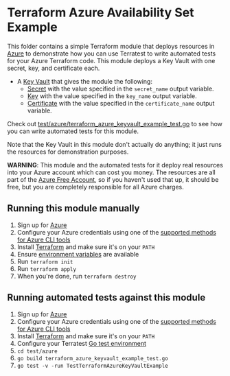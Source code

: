 # Terraform Azure Availability Set Example

This folder contains a simple Terraform module that deploys resources in [Azure](https://azure.microsoft.com/) to demonstrate
how you can use Terratest to write automated tests for your Azure Terraform code. This module deploys a Key Vault with one secret, key, and certificate each.

- A [Key Vault](https://azure.microsoft.com/services/key-vault/) that gives the module the following:
  - [Secret](https://docs.microsoft.com/azure/key-vault/general/about-keys-secrets-certificates)  with the value specified in the `secret_name`  output variable.
  - [Key](https://docs.microsoft.com/azure/key-vault/general/about-keys-secrets-certificates)  with the value specified in the `key_name`  output variable.
  - [Certificate](https://docs.microsoft.com/azure/key-vault/general/about-keys-secrets-certificates)  with the value specified in the `certificate_name`  output variable.

Check out [test/azure/terraform_azure_keyvault_example_test.go](/test/azure/terraform_azure_keyvault_example_test.go) to see how you can write
automated tests for this module.

Note that the Key Vault in this module don't actually do anything; it just runs the resources for
demonstration purposes.

**WARNING**: This module and the automated tests for it deploy real resources into your Azure account which can cost you
money. The resources are all part of the [Azure Free Account](https://azure.microsoft.com/free/), so if you haven't used that up,
it should be free, but you are completely responsible for all Azure charges.

## Running this module manually

1. Sign up for [Azure](https://azure.microsoft.com/)
1. Configure your Azure credentials using one of the [supported methods for Azure CLI
   tools](https://docs.microsoft.com/cli/azure/azure-cli-configuration?view=azure-cli-latest)
1. Install [Terraform](https://www.terraform.io/) and make sure it's on your `PATH`
1. Ensure [environment variables](../README.md#review-environment-variables) are available
1. Run `terraform init`
1. Run `terraform apply`
1. When you're done, run `terraform destroy`

## Running automated tests against this module

1. Sign up for [Azure](https://azure.microsoft.com/)
1. Configure your Azure credentials using one of the [supported methods for Azure CLI
   tools](https://docs.microsoft.com/cli/azure/azure-cli-configuration?view=azure-cli-latest)
1. Install [Terraform](https://www.terraform.io/) and make sure it's on your `PATH`
1. Configure your Terratest [Go test environment](../README.md)
1. `cd test/azure`
1. `go build terraform_azure_keyvault_example_test.go`
1. `go test -v -run TestTerraformAzureKeyVaultExample`
